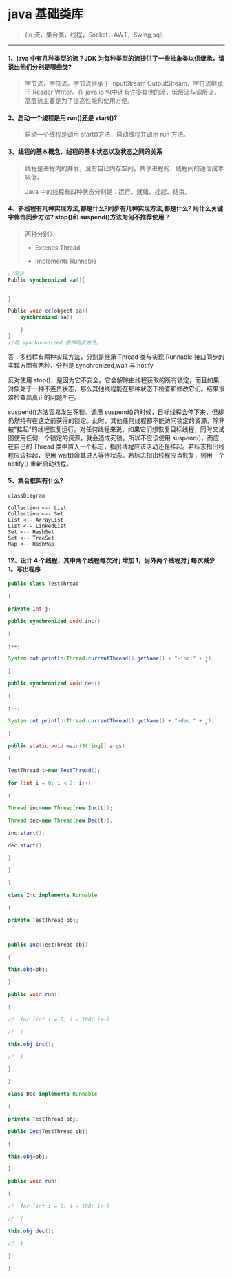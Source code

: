 # java 基础类库

>(io 流，集合类，线程，Socket，AWT，Swing,sql)

-------

#### 1、java 中有几种类型的流？JDK 为每种类型的流提供了一些抽象类以供继承，请说出他们分别是哪些类?

> 字节流，字符流。字节流继承于 InputStream OutputStream，字符流继承于 Reader Writer。在 java.io 包中还有许多其他的流，低层流与调层流，高层流主要是为了提高性能和使用方便。

#### 2、启动一个线程是用 run()还是 start()?

> 启动一个线程是调用 start()方法，启动线程并调用 run 方法。

#### 3、线程的基本概念、线程的基本状态以及状态之间的关系

> 线程是进程内的并发，没有自已内存空间，共享进程的，线程间的通信成本较低。
>
> Java 中的线程有四种状态分别是：运行、就绪、挂起、结束。

#### 4、多线程有几种实现方法,都是什么?同步有几种实现方法,都是什么? 用什么关键字修饰同步方法? stop()和 suspend()方法为何不推荐使用？

> 两种分别为
>
> * Extends Thread
>
> * Implements Runnable



```java
//同步
Public synchronized aa(){


}
```



```java
Public void cc(object aa){
    synchronized(aa){

    }
}
//用 synchoronized 修饰同步方法。
```


答：多线程有两种实现方法，分别是继承 Thread 类与实现 Runnable 接口同步的实现方面有两种，分别是 synchronized,wait 与 notify

反对使用 stop()，是因为它不安全。它会解除由线程获取的所有锁定，而且如果对象处于一种不连贯状态，那么其他线程能在那种状态下检查和修改它们。结果很难检查出真正的问题所在。

suspend()方法容易发生死锁。调用 suspend()的时候，目标线程会停下来，但却仍然持有在这之前获得的锁定。此时，其他任何线程都不能访问锁定的资源，除非被"挂起"的线程恢复运行。对任何线程来说，如果它们想恢复目标线程，同时又试图使用任何一个锁定的资源，就会造成死锁。所以不应该使用 suspend()，而应在自己的 Thread 类中置入一个标志，指出线程应该活动还是挂起。若标志指出线程应该挂起，便用 wait()命其进入等待状态。若标志指出线程应当恢复，则用一个 notify() 重新启动线程。

#### 5、集合框架有什么?

```mermaid
classDiagram

Collection <-- List
Collection <-- Set
List <-- ArrayList
List <-- LinkedList
Set <-- HashSet
Set <-- TreeSet
Map <-- HashMap

```

#### 12、设计 4 个线程，其中两个线程每次对 j 增加 1，另外两个线程对 j 每次减少 1。写出程序



```java
public class TestThread

{

private int j;

public synchronized void inc()

{

j++;

System.out.println(Thread.currentThread().getName() + "-inc:" + j);

}

public synchronized void dec()

{

j--;

System.out.println(Thread.currentThread().getName() + "-dec:" + j);

}

public static void main(String[] args)

{

TestThread t=new TestThread();

for (int i = 0; i < 2; i++)

{

Thread inc=new Thread(new Inc(t));

Thread dec=new Thread(new Dec(t));

inc.start();

dec.start();

}

}

}

class Inc implements Runnable

{

private TestThread obj;



public Inc(TestThread obj)

{

this.obj=obj;

}

public void run()

{

//	for (int i = 0; i < 100; i++)

//	{

this.obj.inc();

//	}

}

}

class Dec implements Runnable

{

private TestThread obj;

public Dec(TestThread obj)

{

this.obj=obj;

}

public void run()

{

//	for (int i = 0; i < 100; i++)

//	{

this.obj.dec();

//	}

}

}
```

